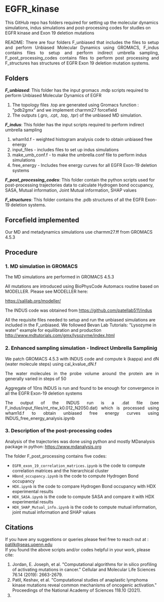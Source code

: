 # EGFR_kinase

This GitHub repo has folders required for setting up the molecular dynamics simulations, indus simulations and post-processing codes for studies on EGFR kinase and Exon 19 deletion mutations


<p align="justify">
README:  There are four folders F_unbiased that includes the files to setup and perform Unbiased Molecular Dynamics using GROMACS, F_indus contains files to setup and perform indirect umbrella sampling, F_post_processing_codes contains files to perform post processing and F_structures has structures of EGFR Exon 19 deletion mutation systems. <br />
</p>

## Folders

***F_unbiased***: This folder has the input gromacs .mdp scripts required to perform Unbiased Molecular Dynamics of EGFR <br />
1. The topology files .top are generated using Gromacs function : "pdb2gmx" and we implement charmm27 forcefield <br />
2. The outputs (.gro, .cpt, .top, .tpr) of the unbiased MD simulation. <br />

***F_indus***: This folder has the input scripts required to perform indirect umbrella sampling <br />
1. wham1d.f - weighted histogram analysis code to obtain unbiased free energy <br />
2. input_files - includes files to set up indus simulations <br />
3. make_umb_conf.f - to make the umbrella.conf file to perform indus simulations <br />
4. free_energy - Includes free energy curves for all EGFR Exon-19 deletion systems <br />

***F_post_processing_codes***: This folder contain the python scripts used for post-processing trajectories data to calculate Hydrogen bond occupancy, SASA, Mutual information, Joint Mutual information, SHAP values  </br> 

***F_structures***: This folder contains the .pdb structures of all the EGFR Exon-19 deletion systems.

## Forcefield implemented

Our MD and metadynamics simulations use charmm27.ff from GROMACS 4.5.3

## Procedure
### 1. MD simulation in GROMACS <br />
<p align="justify">
The MD simulations are performed in GROMACS 4.5.3

All mutations are introduced using BioPhysCode Automacs routine based on MODELLER. Please see MODELLER here: <br />

https://salilab.org/modeller/ <br />

The INDUS code was obtained from https://github.com/patellab511/indus

All the requisite files needed to setup and run the unbiased simulations are  included in the F_unbiased. We followed Bevan Lab Tutorials: "Lysozyme in water" example for equilibration and production <br />
http://www.mdtutorials.com/gmx/lysozyme/index.html
</p>

### 2. Enhanced sampling simulation - Indirect Umbrella Samplinig <br />
<p align="justify">
We patch GROMACS 4.5.3 with INDUS code and compute k (kappa) and dN (water molecule steps) using cal_kvalue_dN.f <br />
</p>

<p align="justify">
The water molecules in the probe volume around the protein are in generally varied in steps of 50  <br />
</p>


<p align="justify">
Aggregate of 10ns INDUS is run and found to be enough for convergence in all the EGFR Exon-19 deletion systems <br />
</p>

<p align="justify">
The output of the INDUS run is a .dat file (see F_indus/input_files/nt_ntw_k0.012_N2050.dat) which is processed using wham1d.f to obtain unbiased free energy curves using INDUS_free_energy_analysis.ipynb <br />
</p>

### 3. Description of the post-processing codes <br />

Analysis of the trajectories was done using python and mostly MDanalysis package in python: https://www.mdanalysis.org  <br />

 The folder F_post_processing contains five codes: <br />

 + `EGFR_exon_19_correlation_matrices.ipynb` is the code to compute correlation matrices and the hierarchical cluster<br />
 + `HBond_occupancy.ipynb` is the code to compute Hydrogen Bond occupancy <br />
 + `HDX.ipynb` is the code to compare Hydrogen Bond occupancy  with HDX experimental results <br />
 + `HDX_SASA.ipynb` is the code to compute SASA and compare it with HDX experimental results <br />
 + `HDX_SHAP_Mutual_info.ipynb` is the code to compute mutual information, joint mutual information and SHAP values  <br />
 

## Citations

If you have any suggestions or queries please feel free to reach out at : patilk@seas.upenn.edu  <br />
If you found the above scripts and/or codes helpful in your work, please cite: <br />
1. Jordan, E. Joseph, et al. "Computational algorithms for in silico profiling of activating mutations in cancer." Cellular and Molecular Life Sciences 76.14 (2019): 2663-2679.
2. Patil, Keshav, et al. "Computational studies of anaplastic lymphoma kinase mutations reveal common mechanisms of oncogenic activation." Proceedings of the National Academy of Sciences 118.10 (2021).
3.
</p>

